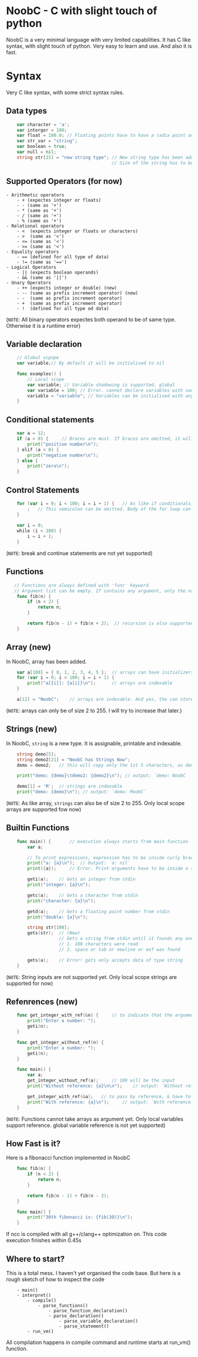 # NoobC - C with slight touch of python

NoobC is a very minimal language with very limited capabilities. It has C like syntax, with slight
touch of python. Very easy to learn and use. And also it is fast.

# Syntax

Very C like syntax, with some strict syntax rules.

## Data types
```go
    var character = 'a';
    var interger = 100;
    var float = 100.0; // Floating points have to have a radix point an a single digit after it
    var str_var = "string";
    var boolean = true;
    var null = nil;
    string str[15] = "new string type"; // New string type has been added
                                        // Size of the string has to be known at compile time.

```

## Supported Operators (for now)
    - Arithmetic operators
        - + (expectes integer or floats)
        - - (same as '+')
        - * (same as '+')
        - / (same as '+')
        - % (same as '+')
    - Relational operators
        - <  (expects integer or floats or characters)
        - >  (same as '<')
        - <= (same as '<')
        - >= (same as '<')
    - Equality operators
        - == (defined for all type of data)
        - != (same as '==')
    - Logical Operators
        - || (expects boolean operands)
        - && (same as '||')
    - Unary Operators
        - ++ (expects integer or double) (new)
        - -- (same as prefix increment operator) (new)
        - -  (same as prefix increment operator)
        - +  (same as prefix increment operator)
        - !  (defined for all type od data) 

(``NOTE``: All binary operators expectes both operand to be of same type. Otherwise it is a
runtime error)


## Variable declaration
```go
    // Global scpope
    var variable;// By default it will be initialised to nil

    func examples() {
        // Local scope
        var variable; // Variable shadowing is supported. global 
        var variable = 100; // Error. cannot declare variables with same name in same scope
        variable = "variable"; // Variables can be initialised with any type of data    
    }
``` 

## Conditional statements
```go
    var a = 12;
    if (a > 0) {     // Braces are must. If braces are omitted, it will be a syntax error
        print("positive number\n");
    } elif (a < 0) {
        print("negative number\n");
    } else {
        print("zero\n");
    }

```

## Control Statements
```go
    for (var i = 0; i < 100; i = i + 1) {   // As like if conditionals, braces are must
        ;   // This semicolon can be omitted. Body of the for loop can be empty.
    }
    
    var i = 0;
    while (i < 100) {
        i = i + 1;
    }

```
(``NOTE``: break and continue statements are not yet supported)

## Functions

```go
   // Functions are always defined with 'func' keyword
   // Argument list can be empty. If contains any argument, only the name of the argument is required.
    func fib(n) {
        if (n < 2) {
            return n;
        }

        return fib(n - 1) + fib(n + 2);  // recursion is also supported
    }

```
## Array (new)

In NoobC, array has been added.

```go
    var a[100] = { 0, 1, 2, 3, 4, 5 };  // arrays can have initializers
    for (var i = 0; i < 100; i = i + 1) {
        print("a[{i]]: {a[i]}\n");      // arrays are indexable
    }

    a[12] = "NoobC";    // arrays are indexable. And yes, the can store any value

```
(``NOTE``: arrays can only be of size 2 to 255. I will try to increase that later.)


## Strings (new)

In NoobC, ``string`` is a new type. It is assignable, printable and indexable.

```go
    string demo[5];
    string demo2[21] = "NoobC has Strings Now";
    demo = demo2;   // this will copy only the 1st 5 characters, as demo is of size 5

    print("demo: {demo}\tdemo2: {demo2}\n"); // output: `demo: NoobC    demo2: NoobC has Strings Now`

    demo[1] = 'M';  // strings are indexable
    print("demo: {demo}\n"); // output: `demo: MoobC`
```
(``NOTE``: As like array, ``strings`` can also be of size 2 to 255. Only local scope arrays are supported fow now)

## Builtin Functions

```go
    func main() {       // execution always starts from main function
        var a;

        // To print expressions, expression has to be inside curly braces.
        print("a: {a}\n");  // Output: `a: nil`
        print({a});     // Error. Print arguments have to be inside a string

        geti(a);    // Gets an integer from stdin
        print("integer: {a}\n");

        getc(a);    // Gets a character from stdin
        print("character: {a}\n");

        getd(a);    // Gets a floating point number from stdin
        print("double: {a}\n");

        string str[100];
        gets(str);  // (New)
                    // Gets a string from stdin until it founds any one of the following constraints:
                    // 1. 100 characters were read
                    // 2. space or tab or newline or eof was found

        gets(a);    // Error! gets only accepts data of type string
    }

```
(``NOTE``: String inputs are not supported yet. Only local scope strings are supported for now)

## Refenrences (new)

```go
    func get_integer_with_ref(&n) {     // to indicate that the argument is a reference, & is prefixed to the argument name
        print("Enter a number: ");
        geti(n);
    }

    func get_integer_without_ref(n) {
        print("Enter a number: ");
        geti(n);
    }

    func main() {
        var a;
        get_integer_without_ref(a);     // 100 will be the input
        print("Without reference: {a}\n\n");    // output: `Without reference: nil`

        get_integer_with_ref(&a);   // to pass by reference, & have to be prefixed
        print("With reference: {a}\n");     // output: `With reference: 100`
    }

```

(``NOTE``: Functions cannot take arrays as argument yet. Only local variables support reference.
global variable reference is not yet supported)

## How Fast is it?

Here is a fibonacci function implemented in NoobC
```go
    func fib(n) {
        if (n < 2) {
            return n;
        }

        return fib(n - 1) + fib(n - 2);
    }

    func main() {
        print("30th fibonacci is: {fib(30)}\n");
    }

```
If ncc is compiled with all g++/clang++ optimization on. This code execution finishes within 0.45s


## Where to start?

This is a total mess. I haven't yet organised the code base. But here is a rough sketch of
how to inspect the code
```
    - main()
    - interpret()
        - compile()
            - parse_functions()
                - parse_function_declaration()
                - parse_declaration()
                    - parse_variable_declaration()
                    - parse_statement()
        - run_vm()
```
All compilation happens in compile command and runtime starts at run_vm() function.
